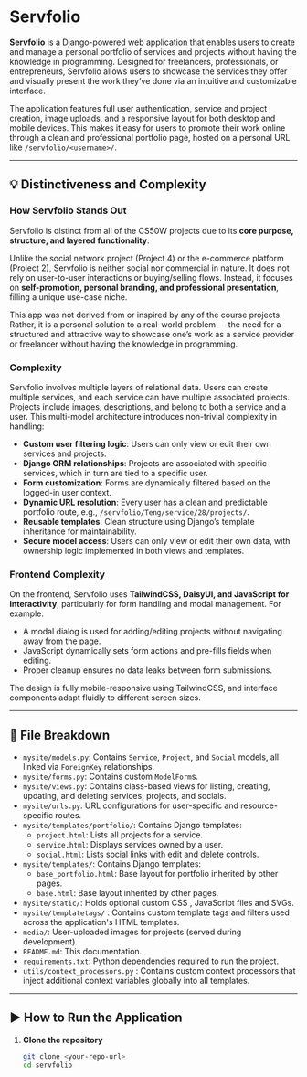 # Servfolio

**Servfolio** is a Django-powered web application that enables users to create and manage a personal portfolio of services and projects without having the knowledge in programming. Designed for freelancers, professionals, or entrepreneurs, Servfolio allows users to showcase the services they offer and visually present the work they’ve done via an intuitive and customizable interface.

The application features full user authentication, service and project creation, image uploads, and a responsive layout for both desktop and mobile devices. This makes it easy for users to promote their work online through a clean and professional portfolio page, hosted on a personal URL like `/servfolio/<username>/`.

---

## 💡 Distinctiveness and Complexity

### How Servfolio Stands Out

Servfolio is distinct from all of the CS50W projects due to its **core purpose, structure, and layered functionality**.

Unlike the social network project (Project 4) or the e-commerce platform (Project 2), Servfolio is neither social nor commercial in nature. It does not rely on user-to-user interactions or buying/selling flows. Instead, it focuses on **self-promotion, personal branding, and professional presentation**, filling a unique use-case niche.

This app was not derived from or inspired by any of the course projects. Rather, it is a personal solution to a real-world problem — the need for a structured and attractive way to showcase one’s work as a service provider or freelancer without having the knowledge in programming.

### Complexity

Servfolio involves multiple layers of relational data. Users can create multiple services, and each service can have multiple associated projects. Projects include images, descriptions, and belong to both a service and a user. This multi-model architecture introduces non-trivial complexity in handling:

- **Custom user filtering logic**: Users can only view or edit their own services and projects.
- **Django ORM relationships**: Projects are associated with specific services, which in turn are tied to a specific user.
- **Form customization**: Forms are dynamically filtered based on the logged-in user context.
- **Dynamic URL resolution**: Every user has a clean and predictable portfolio route, e.g., `/servfolio/Teng/service/28/projects/`.
- **Reusable templates**: Clean structure using Django’s template inheritance for maintainability.
- **Secure model access**: Users can only view or edit their own data, with ownership logic implemented in both views and templates.

### Frontend Complexity

On the frontend, Servfolio uses **TailwindCSS, DaisyUI, and JavaScript for interactivity**, particularly for form handling and modal management. For example:

- A modal dialog is used for adding/editing projects without navigating away from the page.
- JavaScript dynamically sets form actions and pre-fills fields when editing.
- Proper cleanup ensures no data leaks between form submissions.

The design is fully mobile-responsive using TailwindCSS, and interface components adapt fluidly to different screen sizes.

---

## 📁 File Breakdown

- `mysite/models.py`: Contains `Service`, `Project`, and `Social` models, all linked via `ForeignKey` relationships.
- `mysite/forms.py`: Contains custom `ModelForm`s.
- `mysite/views.py`: Contains class-based views for listing, creating, updating, and deleting services, projects, and socials.
- `mysite/urls.py`: URL configurations for user-specific and resource-specific routes.
- `mysite/templates/portfolio/`: Contains Django templates:
    - `project.html`: Lists all projects for a service.
    - `service.html`: Displays services owned by a user.
    - `social.html`: Lists social links with edit and delete controls.
- `mysite/templates/`: Contains Django templates:
    - `base_portfolio.html`: Base layout for portfolio inherited by other pages.
    - `base.html`: Base layout inherited by other pages.
- `mysite/static/`: Holds optional custom CSS , JavaScript files and SVGs.
- `mysite/templatetags/` : Contains custom template tags and filters used across the application's HTML templates. 
- `media/`: User-uploaded images for projects (served during development).
- `README.md`: This documentation.
- `requirements.txt`: Python dependencies required to run the project.
- `utils/context_processors.py` : Contains custom context processors that inject additional context variables globally into all templates.

---

## ▶️ How to Run the Application

1. **Clone the repository**
   ```bash
   git clone <your-repo-url>
   cd servfolio
